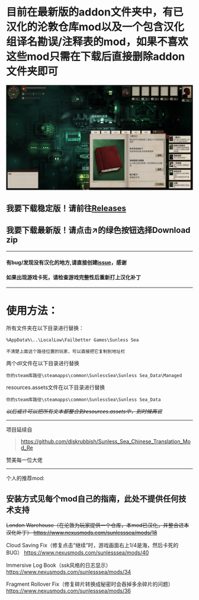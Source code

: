# 目前在最新版的addon文件夹中，有已汉化的沦敦仓库mod以及一个包含汉化组译名勘误/注释表的mod，如果不喜欢这些mod只需在下载后直接删除addon文件夹即可

![image](https://raw.githubusercontent.com/InstantComet/images/main/img/20221201030329_1.jpg)

## 我要下载稳定版！请前往[Releases](https://github.com/InstantComet/SunlessSea/releases)
## 我要下载最新版！请点击↗的绿色按钮选择Download zip
***
#### 有bug/发现没有汉化的地方,请直接创建[issue](https://github.com/InstantComet/SunlessSea/issues)，感谢
#### 如果出现游戏卡死，请检查游戏完整性后重新打上汉化补丁

***
# 使用方法：

所有文件夹在以下目录进行替换：
```
%AppData%\..\LocalLow\Failbetter Games\Sunless Sea
```
```
不清楚上面这个路径位置的玩家，可以直接把它复制到地址栏
```

两个dll文件在以下目录进行替换
```
你的steam库路径\steamapps\common\SunlessSea\Sunless Sea_Data\Managed
```
resources.assets文件在以下目录进行替换
```
你的steam库路径\steamapps\common\SunlessSea\Sunless Sea_Data
```

~~*以后或许可以把所有文本都整合到resources.assets中，到时候再说*~~
***
项目延续自

>https://github.com/diskrubbish/Sunless_Sea_Chinese_Translation_Mod_Re

赞美每一位大佬

***
个人的推荐mod:


## 安装方式见每个mod自己的指南，此处不提供任何技术支持

~~London Warehouse（在沦敦为玩家提供一个仓库，本mod已汉化，并整合进本汉化补丁）
https://www.nexusmods.com/sunlesssea/mods/18~~

Cloud Saving Fix（修复点击“继续”时，游戏画面右上1/4是海，然后卡死的BUG）
https://www.nexusmods.com/sunlesssea/mods/40

Immersive Log Book（ssk风格的日志显示）
https://www.nexusmods.com/sunlesssea/mods/34

Fragment Rollover Fix（修复碎片转换成秘密时会吞掉多余碎片的问题）
https://www.nexusmods.com/sunlesssea/mods/36
